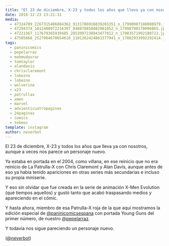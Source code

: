 ```yaml
---
title: "El 23 de diciembre, X-23 y todos los años que lleva ya con nosotros, aunque a veces nos parece un personaje nuevo"
date: 2018-12-23 23:21:31
media: 
  - 47324709_2267315486884362_9131786916039265351_n_17990987188088979.jpg
  - 47294374_1012408972216397_848078858882981852_n_17998790170096865.jpg
  - 47221567_117679365939485_2853997238943477812_n_17983571992180713.jpg
  - 47585668_2527064670654610_1101262424863377941_n_17882933992292414.jpg
tags: 
  - paninicomics
  - pepelarraz
  - mahmudasrar
  - tomtaylor
  - alandavis
  - chrisclaremont
  - lobezna
  - lobezno
  - wolverine
  - x23
  - patrullax
  - xmen
  - marvel
  - advienticuatropaginas
  - 24paginas
  - comics
  - tebeos
template: instagram
author: neverbot
---
```


El 23 de diciembre, X-23 y todos los años que lleva ya con nosotros, aunque a veces nos parece un personaje nuevo.

Ya estaba en portada en el 2004, como villana, en ese reinicio que no era reinicio de La Patrulla-X con Chris Claremont y Alan Davis, aunque antes de eso ya había tenido apariciones en otras series más secundarias e incluso su propia miniserie.

Y eso sin olvidar que fue creada en la serie de animación X-Men Evolution (qué tiempos aquellos) y gustó tanto que acabó traspasando medios y apareciendo en el cómic.

Y hasta ahora, miembro de esa Patrulla-X roja de la que aquí mostramos la edición especial de [@paninicomicsespana](https://instagram.com/paninicomicsespana) con portada Young Guns del primer número, de nuestro [@pepelarraz](https://instagram.com/pepelarraz).

Y todavía nos sigue pareciendo un personaje nuevo.

([@neverbot](https://instagram.com/neverbot))
